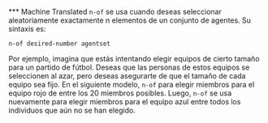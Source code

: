 ﻿*** Machine Translated
`n-of` se usa cuando deseas seleccionar aleatoriamente exactamente n elementos de un conjunto de agentes. Su sintaxis es:

```n-of desired-number agentset ```

Por ejemplo, imagina que estás intentando elegir equipos de cierto tamaño para un partido de fútbol. Deseas que las personas de estos equipos se seleccionen al azar, pero deseas asegurarte de que el tamaño de cada equipo sea fijo. En el siguiente modelo, `n-of` para elegir miembros para el equipo rojo de entre los 20 miembros posibles. Luego, `n-of` se usa nuevamente para elegir miembros para el equipo azul entre todos los individuos que aún no se han elegido.